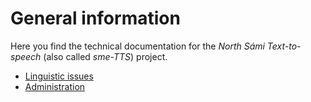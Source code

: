 General information
===================

Here you find the technical documentation for the *North Sámi Text-to-speech*
(also called *sme-TTS*) project.

-   [Linguistic issues](linguistics/index.md)
-   [Administration](admin/index.md)
